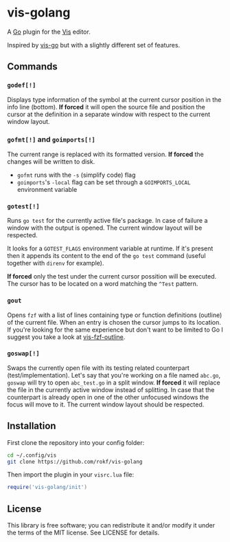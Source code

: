 # vis-golang

A [Go](https://golang.org/) plugin for the [Vis](https://github.com/martanne/vis) editor.

Inspired by [vis-go](https://gitlab.com/timoha/vis-go) but with a slightly different set of features.

## Commands

### `godef[!]`

Displays type information of the symbol at the current cursor position in the info line (bottom). **If forced** it will open the source file and position the cursor at the definition in a separate window with respect to the current window layout.

### `gofmt[!]` and `goimports[!]`

The current range is replaced with its formatted version. **If forced** the changes will be written to disk.

- `gofmt` runs with the `-s` (simplify code) flag
- `goimports`'s `-local` flag can be set through a `GOIMPORTS_LOCAL` environment variable

### `gotest[!]`

Runs `go test` for the currently active file's package. In case of failure a window with the output is opened. The current window layout will be respected.

It looks for a `GOTEST_FLAGS` environment variable at runtime. If it's present then it appends its content to the end of the `go test` command (useful together with `direnv` for example).

**If forced** only the test under the current cursor possition will be executed. The cursor has to be located on a word matching the `^Test` pattern.

### `gout`

Opens `fzf` with a list of lines containing type or function definitions (outline) of the current file. When an entry is chosen the cursor jumps to its location. If you're looking for the same experience but don't want to be limited to Go I suggest you take a look at [vis-fzf-outline](https://github.com/rokf/vis-fzf-outline).

### `goswap[!]`

Swaps the currently open file with its testing related counterpart (test/implementation). Let's say that you're working on a file named `abc.go`, `goswap` will try to open `abc_test.go` in a split window. **If forced** it will replace the file in the currently active window instead of splitting. In case that the counterpart is already open in one of the other unfocused windows the focus will move to it. The current window layout should be respected.

## Installation

First clone the repository into your config folder:

```sh
cd ~/.config/vis
git clone https://github.com/rokf/vis-golang
```

Then import the plugin in your `visrc.lua` file:

```lua
require('vis-golang/init')
```

## License

This library is free software; you can redistribute it and/or modify it under the terms of the MIT license. See LICENSE for details.
